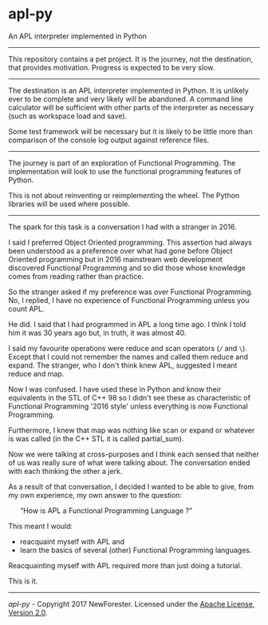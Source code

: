 # apl-py

An APL interpreter implemented in Python

<!--
Copyright 2017 NewForester

   Licensed under the Apache License, Version 2.0 (the "License");
   you may not use this file except in compliance with the License.
   You may obtain a copy of the License at

     http://www.apache.org/licenses/LICENSE-2.0

   Unless required by applicable law or agreed to in writing, software
   distributed under the License is distributed on an "AS IS" BASIS,
   WITHOUT WARRANTIES OR CONDITIONS OF ANY KIND, either express or implied.
   See the License for the specific language governing permissions and
   limitations under the License.
-->

---

This repository contains a pet project.
It is the journey, not the destination, that provides motivation.
Progress is expected to be very slow.

---

The destination is an APL interpreter implemented in Python.
It is unlikely ever to be complete and very likely will be abandoned.
A command line calculator will be sufficient with other parts of the interpreter as necessary (such as workspace load and save).

Some test framework will be necessary but it is likely to be little more than comparison of the console log output against reference files.

---

The journey is part of an exploration of Functional Programming.
The implementation will look to use the functional programming features of Python.

This is not about reinventing or reimplementing the wheel.
The Python libraries will be used where possible.

---

The spark for this task is a conversation I had with a stranger in 2016.

I said I preferred Object Oriented programming.
This assertion had always been understood as a preference over what had gone before Object Oriented programming
but in 2016 mainstream web development discovered Functional Programming and so did those whose knowledge comes from reading rather than practice.

So the stranger asked if my preference was over Functional Programming.
No, I replied, I have no experience of Functional Programming unless you count APL.

He did.  I said that I had programmed in APL a long time ago.
I think I told him it was 30 years ago but, in truth, it was almost 40.

I said my favourite operations were reduce and scan operators (`/` and `\`).
Except that I could not remember the names and called them reduce and expand.
The stranger, who I don't think knew APL, suggested I meant reduce and map.

Now I was confused.
I have used these in Python and know their equivalents in the STL of C++ 98
so I didn't see these as characteristic of Functional Programming '2016 style' unless everything is now Functional Programming.

Furthermore, I knew that map was nothing like scan or expand or whatever is was called (in the C++ STL it is called partial_sum).

Now we were talking at cross-purposes and I think each sensed that neither of us was really sure of what were talking about.
The conversation ended with each thinking the other a jerk.

As a result of that conversation, I decided I wanted to be able to give, from my own experience, my own answer to the question:

<ul style="list-style-type: none;">
<li><q>How is APL a Functional Programming Language ?</q></li>
</ul>

This meant I would:

  * reacquaint myself with APL and
  * learn the basics of several (other) Functional Programming languages.

Reacquainting myself with APL required more than just doing a tutorial.

This is it.

---

*apl-py* - Copyright 2017 NewForester.
Licensed under the [Apache License, Version 2.0](http://www.apache.org/licenses/LICENSE-2.0).

<!-- EOF -->
